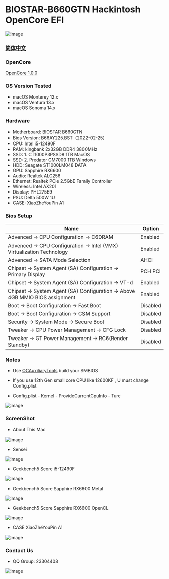 # BIOSTAR-B660GTN Hackintosh OpenCore EFI

![image](ScreenShot/Motherboard/Motherboard.EN.png)

### [简体中文](README.zh_CN.md)

### OpenCore

[OpenCore 1.0.0](https://github.com/acidanthera/OpenCorePkg)

### OS Version Tested

- macOS Monterey 12.x
- macOS Ventura  13.x 
- macOS Sonoma   14.x

### Hardware

- Motherboard: BIOSTAR B660GTN
- Bios Version: B66AY225.BST（2022-02-25）
- CPU: Intel i5-12490F
- RAM: kingbank 2x32GB DDR4 3800MHz
- SSD: 1. CT1000P3PSSD8 1TB MacOS
- SSD: 2. Predator GM7000 1TB Windows
- HDD: Seagate ST1000LM048 DATA 
- GPU: Sapphire RX6600
- Audio: Realtek ALC256
- Ethernet: Realtek PCle 2.5GbE Family Controller
- Wireless: Intel AX201
- Display: PHL275E9
- PSU: Delta 500W 1U
- CASE: XiaoZheYouPin A1

### Bios Setup

| Name | Option |
| ----- | --- |
| Advenced → CPU Configuration →  C6DRAM | Enabled |
| Advenced → CPU Configuration →  Intel (VMX) Virtualization Technology | Enabled |
| Advenced → SATA Mode Selection | AHCI |
| Chipset → System Agent (SA) Configuration → Primary Display | PCH PCI |
| Chipset → System Agent (SA) Configuration →  VT-d | Enabled |
| Chipset → System Agent (SA) Configuration →  Above 4GB MMIO BIOS assignment | Enabled |
| Boot → Boot Configuration → Fast Boot | Disabled |
| Boot → Boot Configuration → CSM Support | Disabled |
| Security → System Mode → Secure Boot | Disabled |
| Tweaker → CPU Power Management → CFG Lock | Disabled |
| Tweaker → GT Power Management → RC6(Render Standby) | Disabled |

### Notes

 - Use [OCAuxiliaryTools](https://github.com/ic005k/OCAuxiliaryTools) build your SMBIOS

 - If you use 12th Gen small core CPU like 12600KF , U must change Config.plist

 - Config.plist - Kernel - ProvideCurrentCpuInfo - Ture

![image](ScreenShot/config.plist.png)

### ScreenShot 

- About This Mac

![image](ScreenShot/about_this_mac.jpg)

- Sensei

![image](ScreenShot/sensei.jpg)

- Geekbench5 Score i5-12490F 

![image](ScreenShot/Geekbench/CPU.jpg)

- Geekbench5 Score Sapphire RX6600 Metal 

![image](ScreenShot/Geekbench/GPUMetal.jpg)

- Geekbench5 Score Sapphire RX6600 OpenCL

![image](ScreenShot/Geekbench/GPUOpenCL.jpg)

- CASE XiaoZheYouPin A1

![image](ScreenShot/CASE.png)

### Contact Us 

- QQ Group: 23304408

![image](ScreenShot/QRCode.png)